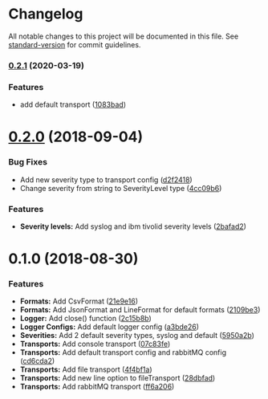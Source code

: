 # Changelog

All notable changes to this project will be documented in this file. See [standard-version](https://github.com/conventional-changelog/standard-version) for commit guidelines.

### [0.2.1](https://github.com/llamajs/llama/compare/v0.2.0...v0.2.1) (2020-03-19)


### Features

* add default transport ([1083bad](https://github.com/llamajs/llama/commit/1083bad3c6667741d45793aff9d23d4c7e642a7a))

<a name="0.2.0"></a>
# [0.2.0](https://github.com/llamajs/llama/compare/v0.1.0...v0.2.0) (2018-09-04)


### Bug Fixes

* Add new severity type to transport config ([d2f2418](https://github.com/llamajs/llama/commit/d2f2418))
* Change severity from string to SeverityLevel type ([4cc09b6](https://github.com/llamajs/llama/commit/4cc09b6))


### Features

* **Severity levels:** Add syslog and ibm tivolid severity levels ([2bafad2](https://github.com/llamajs/llama/commit/2bafad2))



<a name="0.1.0"></a>
# 0.1.0 (2018-08-30)


### Features

* **Formats:** Add CsvFormat ([21e9e16](https://github.com/llamajs/llama/commit/21e9e16))
* **Formats:** Add JsonFormat and LineFormat for default formats ([2109be3](https://github.com/llamajs/llama/commit/2109be3))
* **Logger:** Add close() function ([2c15b8b](https://github.com/llamajs/llama/commit/2c15b8b))
* **Logger Configs:** Add default logger config ([a3bde26](https://github.com/llamajs/llama/commit/a3bde26))
* **Severities:** Add 2 default severity types, syslog and default ([5950a2b](https://github.com/llamajs/llama/commit/5950a2b))
* **Transports:** Add console transport ([07c83fe](https://github.com/llamajs/llama/commit/07c83fe))
* **Transports:** Add default transport config and rabbitMQ config ([cd6cda2](https://github.com/llamajs/llama/commit/cd6cda2))
* **Transports:** Add file transport ([4f4bf1a](https://github.com/llamajs/llama/commit/4f4bf1a))
* **Transports:** Add new line option to fileTransport ([28dbfad](https://github.com/llamajs/llama/commit/28dbfad))
* **Transports:** Add rabbitMQ transport ([ff6a206](https://github.com/llamajs/llama/commit/ff6a206))
